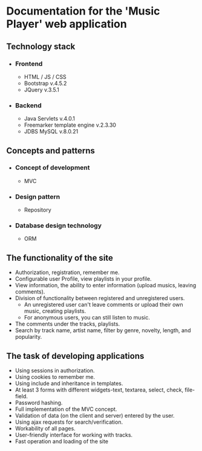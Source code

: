 # Documentation for the 'Music Player' web application
## Technology stack
- ### Frontend 
  - HTML / JS / CSS
  - Bootstrap v.4.5.2
  - JQuery v.3.5.1
  
- ### Backend
  - Java Servlets v.4.0.1 
  - Freemarker template engine v.2.3.30
  - JDBS MySQL v.8.0.21
 
## Сoncepts and patterns
- ### Concept of development
  - MVC
- ### Design pattern
  - Repository
- ### Database design technology
  - ORM
  
 ## The functionality of the site
 - Authorization, registration, remember me.
 - Сonfigurable user Profile, view playlists in your profile.
 - View information, the ability to enter information (upload musics, leaving comments).
 - Division of functionality between registered and unregistered users. 
    - An unregistered user can't leave comments or upload their own music, creating playlists.
    - For anonymous users, you can still listen to music.
 - The comments under the tracks, playlists.
 - Search by track name, artist name, filter by genre, novelty, length, and popularity.
 
 ## The task of developing applications
 - Using sessions in authorization.
 - Using cookies to remember me.
 - Using include and inheritance in templates.
 - At least 3 forms with different widgets-text, textarea, select, check, file-field.
 - Password hashing.
 - Full implementation of the MVC concept.
 - Validation of data (on the client and server) entered by the user.
 - Using ajax requests for search/verification.
 - Workability of all pages.
 - User-friendly interface for working with tracks.
 - Fast operation and loading of the site
